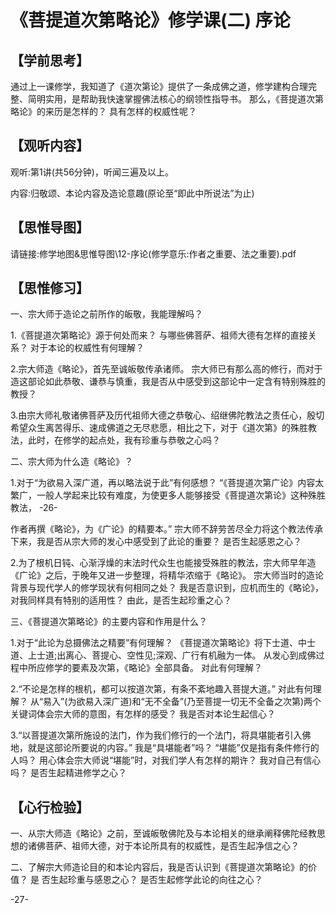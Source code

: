
# 《菩提道次第略论》修学课(二) 序论

## 【学前思考】
通过上一课修学，我知道了《道次第论》提供了一条成佛之道，修学建构合理完整、简明实用，是帮助我快速掌握佛法核心的纲领性指导书。
那么，《菩提道次第略论》的来历是怎样的？
具有怎样的权威性呢？


## 【观听内容】
观听:第1讲(共56分钟)，听闻三遍及以上。

内容:归敬颂、本论内容及造论意趣(原论至“即此中所说法”为止)

## 【思惟导图】
请链接:修学地图&思惟导图\12-序论(修学意乐:作者之重要、法之重要).pdf

## 【思惟修习】
一、宗大师于造论之前所作的皈敬，我能理解吗？

1.《菩提道次第略论》源于何处而来？
与哪些佛菩萨、祖师大德有怎样的直接关系？
对于本论的权威性有何理解？

2.宗大师造《略论》，首先至诚皈敬传承诸师。
宗大师已有那么高的修行，而对于造这部论如此恭敬、谦恭与慎重，我是否从中感受到这部论中一定含有特别殊胜的教授？

3.由宗大师礼敬诸佛菩萨及历代祖师大德之恭敬心、绍继佛陀教法之责任心，殷切希望众生离苦得乐、速成佛道之无尽悲愿，相比之下，对于《道次第》的殊胜教法，此时，在修学的起点处，我有珍重与恭敬之心吗？

二、宗大师为什么造《略论》？

1.对于“为欲易入深广道，再以略法说于此”有何感想？
“《菩提道次第广论》内容太繁广，一般人学起来比较有难度，为使更多人能够接受《菩提道次第论》这种殊胜教法，
-26-



作者再撰《略论》，为《广论》的精要本。”
宗大师不辞劳苦尽全力将这个教法传承下来，我是否从宗大师的发心中感受到了此论的重要？
是否生起感恩之心？

2.为了根机日钝、心渐浮燥的末法时代众生也能接受殊胜的教法，宗大师早年造《广论》之后，于晚年又进一步整理，将精华浓缩于《略论》。
宗大师当时的造论背景与现代学人的修学现状有何相同之处？
我是否意识到，应机而生的《略论》，对我同样具有特别的适用性？
由此，是否生起珍重之心？

三、《菩提道次第略论》的主要内容和作用是什么？

1.对于“此论为总摄佛法之精要”有何理解？
《菩提道次第略论》将下士道、中士道、上士道;出离心、菩提心、空性见;深观、广行有机融为一体。
从发心到成佛过程中所应修学的要素及次第，《略论》全部具备。
对此有何理解？

2.“不论是怎样的根机，都可以按道次第，有条不紊地趣入菩提大道。”
对此有何理解？
从“易入”(为欲易入深广道)和“无不全备”(乃至菩提一切无不全备之次第)两个关键词体会宗大师的意图，有怎样的感受？
我是否对本论生起信心？

3.“以菩提道次第所施设的法门，作为我们修行的一个法门，将具堪能者引入佛地，就是这部论所要说的内容。”
我是“具堪能者”吗？
“堪能”仅是指有条件修行的人吗？
用心体会宗大师说“堪能”时，对我们学人有怎样的期许？
我对自己有信心吗？
是否生起精进修学之心？


## 【心行检验】
一、从宗大师造《略论》之前，至诚皈敬佛陀及与本论相关的继承阐释佛陀经教思想的诸佛菩萨、祖师大德，对于本论所具有的权威性，是否生起净信之心？

二、了解宗大师造论目的和本论内容后，我是否认识到《菩提道次第略论》的价值？
是
否生起珍重与感恩之心？
是否生起修学此论的向往之心？

-27-
